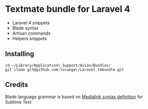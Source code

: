 # Textmate bundle for Laravel 4

* Laravel 4 snippets
* Blade syntax
* Artisan commands
* Helpers snippets

## Installing

	cd ~/Library/Application\ Support/Avian/Bundles/
	git clone git@github.com:loranger/Laravel.tmbundle.git
	
## Credits

Blade language grammar is based on [Medialink syntax definition](https://github.com/Medalink/laravel-blade) for Sublime Text